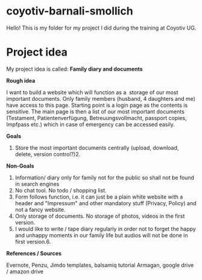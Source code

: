 # coyotiv-barnali-smollich

Hello!
This is my folder for my project I did during the training at Coyotiv UG.

# **Project idea**

My project idea is called: **Family diary and documents**

**Rough idea**

I want to build a website which will function as a  storage of our most important documents. Only family members (husband, 4 daughters and me) have access to this page. Starting point is a login page as the contents is sensitive. The main page is then a list of our most important documents (Testament, Patientenverfügung, Betreuungsvollmacht, passport copies, Impfpass etc.) which in case of emergency can be accessed easily.

**Goals**

1. Store the most important documents centrally (upload, download, delete, version control?)2.

**Non-Goals**

1. Information/ diary only for family not for the public so shall not be found in search engines
2. No chat tool. No todo / shopping list.
3. Form follows function, i.e. it can just be a plain white website with a header and "Impressum" and other mandatory stuff (Privacy, Policy) and not a fancy website.
4. Only storage of documents. No storage of photos, videos in the first version.
5. I would like to write / tape diary regularly in order not to forget the happy and unhappy moments in our family life but audios will not be done in first version.6.

**References / Sources**

Evernote, Penzu, Jimdo templates, balsamiq tutorial Armagan, google drive / amazon drive
